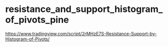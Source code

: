 # resistance_and_support_histogram_of_pivots_pine
https://www.tradingview.com/script/2rMHzE7S-Resistance-Support-by-Histogram-of-Pivots/
